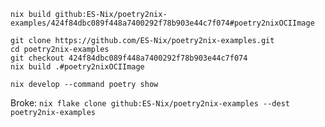 


```
nix build github:ES-Nix/poetry2nix-examples/424f84dbc089f448a7400292f78b903e44c7f074#poetry2nixOCIImage
```


```
git clone https://github.com/ES-Nix/poetry2nix-examples.git
cd poetry2nix-examples
git checkout 424f84dbc089f448a7400292f78b903e44c7f074
nix build .#poetry2nixOCIImage
```

```
nix develop --command poetry show
```

Broke:
`nix flake clone github:ES-Nix/poetry2nix-examples --dest poetry2nix-examples`

